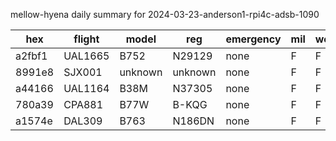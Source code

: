 mellow-hyena daily summary for 2024-03-23-anderson1-rpi4c-adsb-1090

|hex|flight|model|reg|emergency|mil|weirdo|
|--|--|--|--|--|--|--|
|a2fbf1|UAL1665|B752|N29129|none|F|F|
|8991e8|SJX001|unknown|unknown|none|F|F|
|a44166|UAL1164|B38M|N37305|none|F|F|
|780a39|CPA881|B77W|B-KQG|none|F|F|
|a1574e|DAL309|B763|N186DN|none|F|F|
